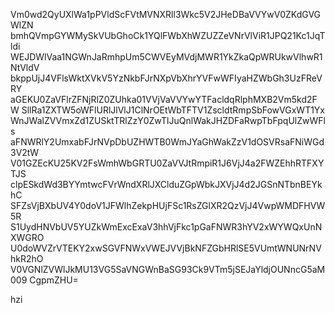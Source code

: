 Vm0wd2QyUXlWa1pPVldScFVtMVNXRll3Wkc5V2JHeDBaVVYwV0ZKdGVGWlZN
bmhQVmpGYWMySkVUbGhoCk1YQlFWbXhWZUZZeVNrVlViR1JPQ21Kc1JqTldi
WEJDWlVaa1NGWnJaRmhpUm5CWVEyMVdjMWR1YkZkaQpWRUkwVlhwR1NtVldV
bkppUjJ4VFlsWktXVkV5YzNkbFJrNXpVbXhrYVFwWFIyaHZWbGh3UzFReVRY
aGEKU0ZaVFlrZFNjRlZ0ZUhka01VVjVaVVYwYTFacldqRlphMXB2Vm5kd2FW
SllRa1ZXTW5oWFlURlJlVlJ1ClNrOEtWbTFTV1ZscldtRmpSbFowVGxWT1Yx
WnJWalZVVmxZd1ZUSktTRlZzY0ZwTlJuQnlWakJHZDFaRwpTbFpqUlZwWFls
aFNWRlY2UmxabFJrNVpDbUZHWTB0WmJYaGhWakZzV1dOSVRsaFNiWGd3V2tW
V01GZEcKU25KV2FsWmhWbGRTU0ZaVVJtRmpiR1J6VjJ4a2FWZEhhRTFXYTJS
clpESkdWd3BYYmtwcFVrWndXRlJXClduZGpWbkJXVjJ4d2JGSnNTbnBEYkhC
SFZsVjBXbUV4Y0doV1JFWlhZekpHUjFSc1RsZGlXR2QzVjJ4VwpWMDFHVW5R
S1UydHNVbUV5YUZkWmExcExaV3hhVjFkc1pGaFNWR3hYV2xWYWQxUnNXWGRO
U0doWVZrVTEKY2xwSGVFNWxVWEJVVjBkNFZGbHRlSE5VUmtWNUNrNVhkR2hO
V0VGNlZVWlJkMU13VG5SaVNGWnBaSG93Ck9VTm5jSEJaYldjOUNncG5aM009
CgpmZHU=

hzi